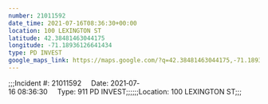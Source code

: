 ```yaml
---
number: 21011592
date_time: 2021-07-16T08:36:30+00:00
location: 100 LEXINGTON ST
latitude: 42.38481463044175
longitude: -71.18936126641434
type: PD INVEST
google_maps_link: https://maps.google.com/?q=42.38481463044175,-71.18936126641434
---
```


;;;Incident #: 21011592     Date: 2021‐07‐16 08:36:30     Type: 911 PD INVEST;;;;;;Location: 100 LEXINGTON ST;;;
